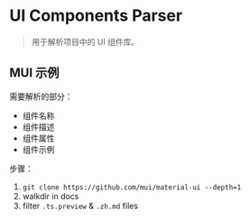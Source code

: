 # UI Components Parser

> 用于解析项目中的 UI 组件库。

## MUI 示例

需要解析的部分：

- 组件名称
- 组件描述
- 组件属性
- 组件示例

步骤：

1. `git clone https://github.com/mui/material-ui --depth=1`
2. walkdir in docs
3. filter `.ts.preview` & `.zh.md` files